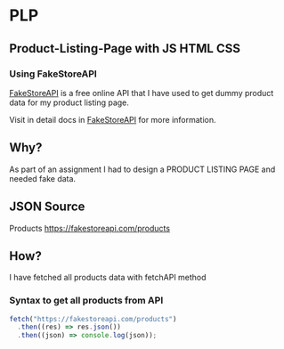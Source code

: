 # PLP
## Product-Listing-Page with JS HTML CSS
### Using FakeStoreAPI

[FakeStoreAPI](https://fakestoreapi.com) is a free online API that I have used to get dummy product data for my product listing page.

Visit in detail docs in [FakeStoreAPI](https://fakestoreapi.com) for more information.

## Why?
As part of an assignment I had to design a PRODUCT LISTING PAGE and needed fake data.

## JSON Source
Products https://fakestoreapi.com/products

## How?
I have fetched all products data with fetchAPI method

### Syntax to get all products from API
```js
fetch("https://fakestoreapi.com/products")
  .then((res) => res.json())
  .then((json) => console.log(json));
```
